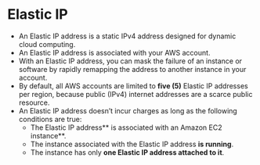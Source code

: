 # Elastic IP

* An Elastic IP address is a static IPv4 address designed for dynamic cloud computing.
* An Elastic IP address is associated with your AWS account.
* With an Elastic IP address, you can mask the failure of an instance or software by rapidly remapping the address to another instance in your account.
* By default, all AWS accounts are limited to **five \(5\)** Elastic IP addresses per region, because public \(IPv4\) internet addresses are a scarce public resource.
* An Elastic IP address doesn’t incur charges as long as the following conditions are true:
  * The Elastic IP address** is associated with an Amazon EC2 instance**.
  * The instance associated with the Elastic IP address **is running**.
  * The instance has only **one Elastic IP address attached to it**.



